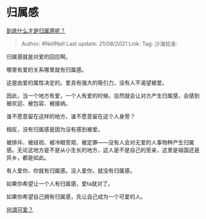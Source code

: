 # 归属感
[到底什么才是归属感呢？](https://www.zhihu.com/question/20311043/answer/1838011980)

> Author: #NellNell
> Last update: *21/08/2021*
> Link:
> Tag:
> 沙海拾金:

归属感就是对爱的回应啊。

哪里有爱的关系哪里就有归属感。

这是由爱的属性决定的。爱具有强大的吸引力，没有人不渴望被爱。

因此，当一个地方有爱，一个人有爱的时候，自然就会让对方产生归属感，会感到被欢迎、被包容、被接纳。

谁不愿意留在这样的地方，谁不愿意留在这个人身旁？

相反，没有归属感是因为没有感到被爱。

被排斥、被歧视、被冷眼旁观、被定罪——没有人会对无爱的人事物种产生归属感。无论这地方是不是从小生长的地方，这人是不是自己的至亲，这里是祖国还是异乡，都是如此。

有人爱你、你就有归属感。没人爱你，就没有归属感。

如果你希望让一个人有归属感，爱ta就对了。

如果你希望自己拥有归属感，先让自己成为一个可爱的人。

[何谓可爱？](https://www.zhihu.com/question/449268589/answer/1812970902)
